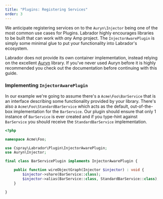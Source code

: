 ```yaml
---
title: "Plugins: Registering Services"
order: 3
---
```

We anticipate registering services on to the `Auryn\Injector` being one of the most common use cases for Plugins. Labrador 
highly encourages libraries to be built that can work with _any_ Amp project. The `InjectorAwarePlugin` is simply some 
minimal glue to put your functionality into Labrador's ecosystem.

<div class="message is-info">
    <div class="message-body">
        Labrador does not provide its own container implementation, instead relying on the excellent <a href="https://github.com/rdlowrey/auryn">Auryn</a> 
        library. If you've never used Auryn before it is highly recommended you check out the documentation before continuing with this guide.
    </div>
</div>

### Implementing `InjectorAwarePlugin`

In our example we're going to assume there's a `Acme\Foo\BarService` that is an interface describing some functionality 
provided by your library. There's also a `Acme\Foo\StandardBarService` which acts as the default, out-of-the-box 
implementation for the `BarService`. Our plugin should ensure that only 1 instance of `BarService` is ever created and 
if you type-hint against `BarService` you should receive the `StandardBarService` implementation.

```php
<?php

namespace Acme\Foo;

use Cspray\Labrador\Plugin\InjectorAwarePlugin;
use Auryn\Injector;

final class BarServicePlugin implements InjectorAwarePlugin {

    public function wireObjectGraph(Injector $injector) : void {
        $injector->share(BarService::class);
        $injector->alias(BarService::class, StandardBarService::class);
    }

}
```



[Auryn]: https://github.com/rdlowrey/auryn